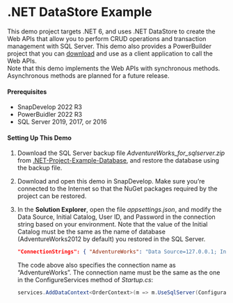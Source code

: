# <b>.NET DataStore Example</b>

This demo project targets .NET 6, and uses .NET DataStore to create the Web APIs that allow you to perform CRUD operations and transaction management with SQL Server. This demo also provides a PowerBuilder project that you can [download](https://github.com/Appeon/PowerBuilder-RestClient-Example) and use as a client application to call the Web APIs.   
Note that this demo implements the Web APIs with synchronous methods. Asynchronous methods are planned for a future release.

#### Prerequisites

- SnapDevelop 2022 R3    
- PowerBuidler 2022 R3   
- SQL Server 2019, 2017, or 2016  

#### Setting Up This Demo

1. Download the SQL Server backup file *AdventureWorks_for_sqlserver.zip* from [.NET-Project-Example-Database](https://github.com/Appeon/.NET-Project-Example-Database), and restore the database using the backup file.

2. Download and open this demo in SnapDevelop. Make sure you’re connected to the Internet so that the NuGet packages required by the project can be restored.

3. In the **Solution Explorer**, open the file *appsettings.json*, and modify the Data Source, Initial Catalog, User ID, and Password in the connection string based on your environment. Note that the value of the Initial Catalog must be the same as the name of database (AdventureWorks2012 by default) you restored in the SQL Server.

   ```json
   "ConnectionStrings": { "AdventureWorks": "Data Source=127.0.0.1; Initial Catalog=AdventureWorks2012; Integrated Security=False; User ID=sa; Password=123456; Pooling=True; Min Pool Size=0; Max Pool Size=100; ApplicationIntent=ReadWrite;Trust Server Certificate=True" }
   ```

   The code above also specifies the connection name as “AdventureWorks”. The connection name must be the same as the one in the ConfigureServices method of *Startup.cs*:

   ```C#
   services.AddDataContext<OrderContext>(m => m.UseSqlServer(Configuration, "AdventureWorks"));  
   ```



